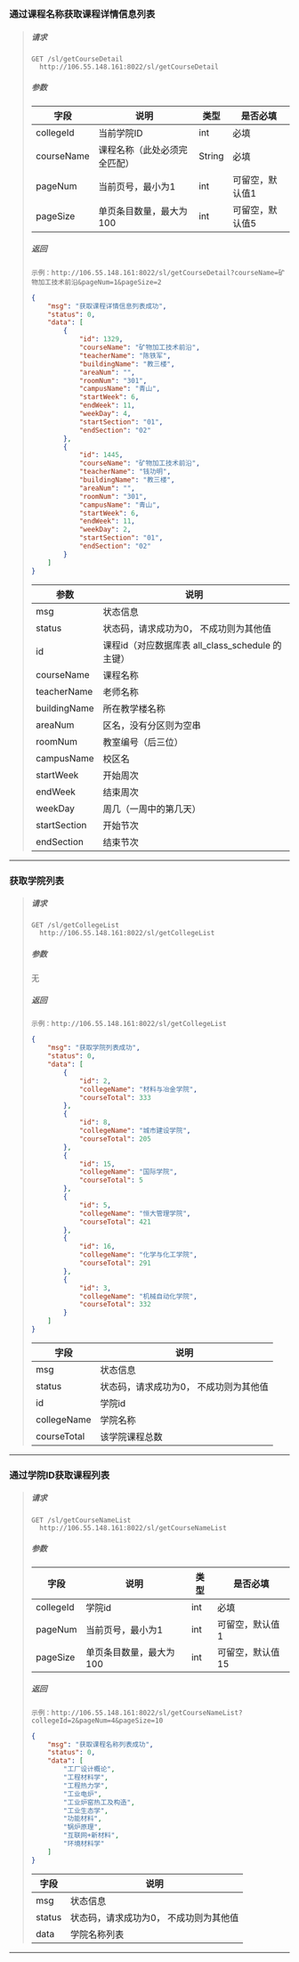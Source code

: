 ### 通过课程名称获取课程详情信息列表

> ##### 请求
>
> ```
> GET /sl/getCourseDetail
> 	http://106.55.148.161:8022/sl/getCourseDetail
> ```
>
> ##### 参数
>
> | 字段       | 说明                         | 类型   | 是否必填        |
> | ---------- | ---------------------------- | ------ | --------------- |
> | collegeId  | 当前学院ID                   | int    | 必填            |
> | courseName | 课程名称（此处必须完全匹配） | String | 必填            |
> | pageNum    | 当前页号，最小为1            | int    | 可留空，默认值1 |
> | pageSize   | 单页条目数量，最大为100      | int    | 可留空，默认值5 |
>
> ##### 返回
>
> ```
> 示例：http://106.55.148.161:8022/sl/getCourseDetail?courseName=矿物加工技术前沿&pageNum=1&pageSize=2
> ```
>
> ```json
> {
>     "msg": "获取课程详情信息列表成功",
>     "status": 0,
>     "data": [
>         {
>             "id": 1329,
>             "courseName": "矿物加工技术前沿",
>             "teacherName": "陈铁军",
>             "buildingName": "教三楼",
>             "areaNum": "",
>             "roomNum": "301",
>             "campusName": "青山",
>             "startWeek": 6,
>             "endWeek": 11,
>             "weekDay": 4,
>             "startSection": "01",
>             "endSection": "02"
>         },
>         {
>             "id": 1445,
>             "courseName": "矿物加工技术前沿",
>             "teacherName": "钱功明",
>             "buildingName": "教三楼",
>             "areaNum": "",
>             "roomNum": "301",
>             "campusName": "青山",
>             "startWeek": 6,
>             "endWeek": 11,
>             "weekDay": 2,
>             "startSection": "01",
>             "endSection": "02"
>         }
>     ]
> }
> ```
>
> | 参数         | 说明                                             |
> | ------------ | ------------------------------------------------ |
> | msg          | 状态信息                                         |
> | status       | 状态码，请求成功为0， 不成功则为其他值           |
> | id           | 课程id（对应数据库表 all_class_schedule 的主键） |
> | courseName   | 课程名称                                         |
> | teacherName  | 老师名称                                         |
> | buildingName | 所在教学楼名称                                   |
> | areaNum      | 区名，没有分区则为空串                           |
> | roomNum      | 教室编号（后三位）                               |
> | campusName   | 校区名                                           |
> | startWeek    | 开始周次                                         |
> | endWeek      | 结束周次                                         |
> | weekDay      | 周几（一周中的第几天）                           |
> | startSection | 开始节次                                         |
> | endSection   | 结束节次                                         |

---



### 获取学院列表

> ##### 请求
>
> ```
> GET /sl/getCollegeList
> 	http://106.55.148.161:8022/sl/getCollegeList
> ```
>
> ##### 参数
>
> 无
>
> ##### 返回
>
> ```
> 示例：http://106.55.148.161:8022/sl/getCollegeList
> ```
>
> ```json
> {
>     "msg": "获取学院列表成功",
>     "status": 0,
>     "data": [
>         {
>             "id": 2,
>             "collegeName": "材料与冶金学院",
>             "courseTotal": 333
>         },
>         {
>             "id": 8,
>             "collegeName": "城市建设学院",
>             "courseTotal": 205
>         },
>         {
>             "id": 15,
>             "collegeName": "国际学院",
>             "courseTotal": 5
>         },
>         {
>             "id": 5,
>             "collegeName": "恒大管理学院",
>             "courseTotal": 421
>         },
>         {
>             "id": 16,
>             "collegeName": "化学与化工学院",
>             "courseTotal": 291
>         },
>         {
>             "id": 3,
>             "collegeName": "机械自动化学院",
>             "courseTotal": 332
>         }
>     ]
> }
> ```
>
> | 字段        | 说明                                   |
> | ----------- | -------------------------------------- |
> | msg         | 状态信息                               |
> | status      | 状态码，请求成功为0， 不成功则为其他值 |
> | id          | 学院id                                 |
> | collegeName | 学院名称                               |
> | courseTotal | 该学院课程总数                         |

---



### 通过学院ID获取课程列表

> ##### 请求
>
> ```
> GET /sl/getCourseNameList
> 	http://106.55.148.161:8022/sl/getCourseNameList
> ```
>
> ##### 参数
>
> | 字段      | 说明                    | 类型 | 是否必填         |
> | --------- | ----------------------- | ---- | ---------------- |
> | collegeId | 学院id                  | int  | 必填             |
> | pageNum   | 当前页号，最小为1       | int  | 可留空，默认值1  |
> | pageSize  | 单页条目数量，最大为100 | int  | 可留空，默认值15 |
>
> ##### 返回
>
> ```
> 示例：http://106.55.148.161:8022/sl/getCourseNameList?collegeId=2&pageNum=4&pageSize=10
> ```
>
> ```json
> {
>     "msg": "获取课程名称列表成功",
>     "status": 0,
>     "data": [
>         "工厂设计概论",
>         "工程材料学",
>         "工程热力学",
>         "工业电炉",
>         "工业炉窑热工及构造",
>         "工业生态学",
>         "功能材料",
>         "锅炉原理",
>         "互联网+新材料",
>         "环境材料学"
>     ]
> }
> ```
>
> | 字段   | 说明                                   |
> | ------ | -------------------------------------- |
> | msg    | 状态信息                               |
> | status | 状态码，请求成功为0， 不成功则为其他值 |
> | data   | 学院名称列表                           |

---

